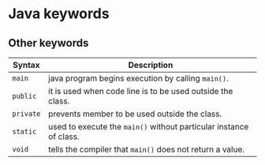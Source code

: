# Java keywords


## Other keywords

| Syntax | Description |
| ------ | ----------- |
| `main` | java program begins execution by calling `main()`. |
| `public` | it is used when code line is to be used outside the class. |
| `private` | prevents member to be used outside the class. |
| `static` | used to execute the `main()` without particular instance of class. |
| `void` | tells the compiler that `main()` does not return a value. |